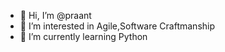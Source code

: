 - 👋 Hi, I’m @praant
- 👀 I’m interested in Agile,Software Craftmanship
- 🌱 I’m currently learning Python


<!---
praant/praant is a ✨ special ✨ repository because its `README.md` (this file) appears on your GitHub profile.
You can click the Preview link to take a look at your changes.
--->
